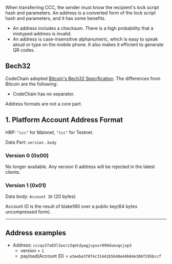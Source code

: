 When transferring CCC, the sender must know the recipient's lock script hash and parameters. An address is a converted form of the lock script hash and parameters, and it has some benefits.

 * An address includes a checksum. There is a high probability that a mistyped address is invalid.
 * An address is case-insensitive alphanumeric, which is easy to speak aloud or type on the mobile phone. It also makes it efficient to generate QR codes.

## Bech32

CodeChain adopted [Bitcoin's Bech32 Specification](https://github.com/bitcoin/bips/blob/master/bip-0173.mediawiki#bech32). The differences from Bitcoin are the following:

 * CodeChain has no separator.

Address formats are not a core part.

## 1. Platform Account Address Format

HRP: `"ccc"` for Mainnet, `"tcc"` for Testnet.

Data Part: `version` . `body`

### Version 0 (0x00)

No longer available. Any version 0 address will be rejected in the latest clients.

### Version 1 (0x01)

Data body: `Account ID` (20 bytes)

Account ID is the result of blake160 over a public key(64 bytes uncompressed form).

---

## Address examples

* Address: `cccqx37a03l3axrz3qmtdywgjuyuvr099dueuqvjxp3`
  * version = `1`
  * payload(Account ID) = `a3eebe3f8f4c31441b5b48e44b84e306f295bccf`
